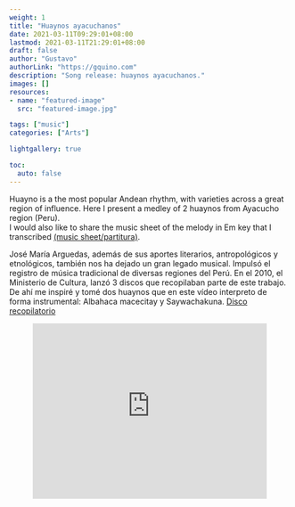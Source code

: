 ```yaml
---
weight: 1
title: "Huaynos ayacuchanos"
date: 2021-03-11T09:29:01+08:00
lastmod: 2021-03-11T21:29:01+08:00
draft: false
author: "Gustavo"
authorLink: "https://gquino.com"
description: "Song release: huaynos ayacuchanos."
images: []
resources:
- name: "featured-image"
  src: "featured-image.jpg"

tags: ["music"]
categories: ["Arts"]

lightgallery: true

toc:
  auto: false
---
```

Huayno is a the most popular Andean rhythm, with varieties across a great region of influence. Here I present a medley of 2 huaynos from Ayacucho region (Peru). <br />
I would also like to share the music sheet of the melody in Em key that I transcribed [(music sheet/partitura)](../Partitura-MixArguedas-GQ.pdf).

José María Arguedas, además de sus aportes literarios, antropológicos y etnológicos, también nos ha dejado un gran legado musical. Impulsó el registro de música tradicional de diversas regiones del Perú. En el 2010, el Ministerio de Cultura, lanzó 3 discos que recopilaban parte de este trabajo. 
De ahí me inspiré y tomé dos huaynos que en este vídeo interpreto de forma instrumental: Albahaca macecitay y Saywachakuna.
[Disco recopilatorio](https://soundcloud.com/alberto-iquen-guerra/sets/jos-mar-a-arguedas-registro-2)

<div align="center">
<iframe width="420" height="315" frameBorder="0" 
src="https://www.youtube.com/embed/oMxRQ4c0YfM?">
</iframe> 
</div>